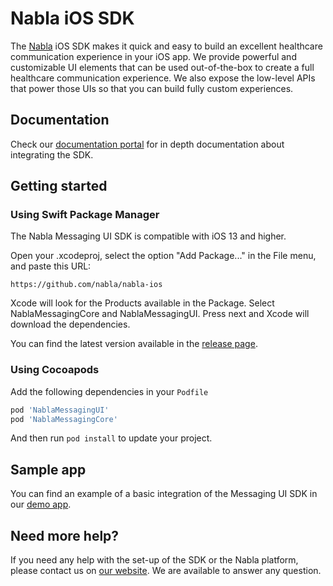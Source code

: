 # Nabla iOS SDK

The [Nabla](https://www.nabla.com/) iOS SDK makes it quick and easy to build an excellent healthcare communication experience in your iOS app. We provide powerful and customizable UI elements that can be used out-of-the-box to create a full healthcare communication experience. We also expose the low-level APIs that power those UIs so that you can build fully custom experiences.

## Documentation

Check our [documentation portal](https://docs.nabla.com/docs/concepts-ios) for in depth documentation about integrating the SDK.

## Getting started

### Using Swift Package Manager
The Nabla Messaging UI SDK is compatible with iOS 13 and higher.

Open your .xcodeproj, select the option "Add Package..." in the File menu, and paste this URL:

```
https://github.com/nabla/nabla-ios
```

Xcode will look for the Products available in the Package. Select NablaMessagingCore and NablaMessagingUI. Press next and Xcode will download the dependencies.

You can find the latest version available in the [release page](https://github.com/nabla/nabla-ios/releases).

### Using Cocoapods

Add the following dependencies in your `Podfile`
```ruby
pod 'NablaMessagingUI'
pod 'NablaMessagingCore'
```

And then run `pod install` to update your project.


## Sample app

You can find an example of a basic integration of the Messaging UI SDK in our [demo app](https://github.com/nabla/nabla-ios/tree/main/Sample/MessagingSampleApp).

## Need more help?

If you need any help with the set-up of the SDK or the Nabla platform, please contact us on [our website](https://nabla.com). We are available to answer any question.
